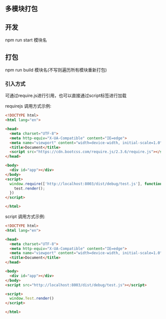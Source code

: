 ## 多模块打包

## 开发

npm run start 模块名

## 打包

npm run build 模块名(不写则遍历所有模块重新打包)

### 引入方式

可通过require.js进行引用，也可以直接通过script标签进行加载

requirejs 调用方式示例:

```html
<!DOCTYPE html>
<html lang="en">

<head>
  <meta charset="UTF-8">
  <meta http-equiv="X-UA-Compatible" content="IE=edge">
  <meta name="viewport" content="width=device-width, initial-scale=1.0">
  <title>Document</title>
  <script src="https://cdn.bootcss.com/require.js/2.3.6/require.js"></script>
</head>

<body>
  <div id="app"></div>
</body>
<script>
  window.require(['http://localhost:8003/dist/debug/test.js'], function (test) {
    test.render();
  })
</script>

</html>
```

script 调用方式示例:

```html
<!DOCTYPE html>
<html lang="en">

<head>
  <meta charset="UTF-8">
  <meta http-equiv="X-UA-Compatible" content="IE=edge">
  <meta name="viewport" content="width=device-width, initial-scale=1.0">
  <title>Document</title>
</head>

<body>
  <div id="app"></div>
</body>
<script src="http://localhost:8003/dist/debug/test.js"></script>

<script>
  window.Test.render()
</script>

</html>

```
